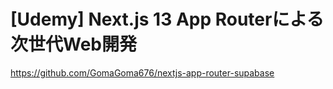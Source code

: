 # [Udemy] Next.js 13 App Routerによる次世代Web開発

https://github.com/GomaGoma676/nextjs-app-router-supabase
